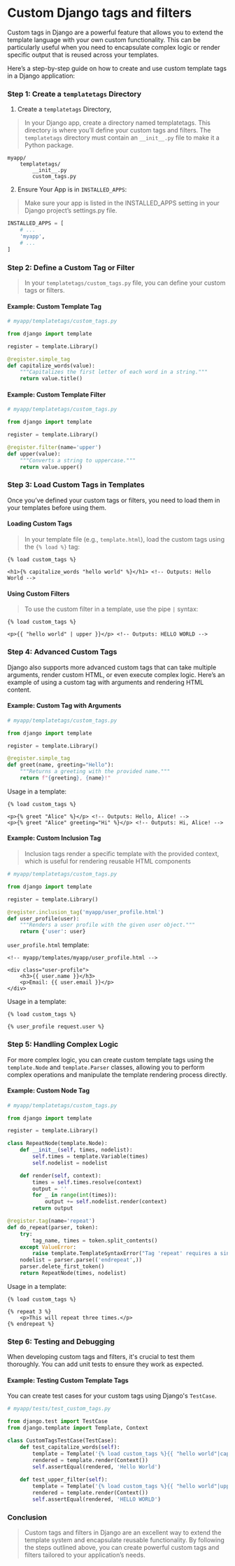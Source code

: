 # Custom Django tags and filters

Custom tags in Django are a powerful feature that allows you to extend the template language with your own custom functionality. This can be particularly useful when you need to encapsulate complex logic or render specific output that is reused across your templates.

Here’s a step-by-step guide on how to create and use custom template tags in a Django application:

### Step 1: Create a `templatetags` Directory

1. Create a `templatetags` Directory,
>In your Django app, create a directory named templatetags. This directory is where you’ll define your custom tags and filters. The `templatetags` directory must contain an `__init__.py` file to make it a Python package.

```
myapp/
    templatetags/
        __init__.py
        custom_tags.py
```

2. Ensure Your App is in `INSTALLED_APPS`:

>Make sure your app is listed in the INSTALLED_APPS setting in your Django project’s settings.py file.

```python
INSTALLED_APPS = [
    # ...
    'myapp',
    # ...
]
```

### Step 2: Define a Custom Tag or Filter

>In your `templatetags/custom_tags.py` file, you can define your custom tags or filters.

#### Example: Custom Template Tag

```python
# myapp/templatetags/custom_tags.py

from django import template

register = template.Library()

@register.simple_tag
def capitalize_words(value):
    """Capitalizes the first letter of each word in a string."""
    return value.title()
```

#### Example: Custom Template Filter

```python
# myapp/templatetags/custom_tags.py

from django import template

register = template.Library()

@register.filter(name='upper')
def upper(value):
    """Converts a string to uppercase."""
    return value.upper()
```

### Step 3: Load Custom Tags in Templates
Once you’ve defined your custom tags or filters, you need to load them in your templates before using them.

#### Loading Custom Tags
>In your template file (e.g., `template.html`), load the custom tags using the `{% load %}` tag:

```django
{% load custom_tags %}

<h1>{% capitalize_words "hello world" %}</h1> <!-- Outputs: Hello World -->
```

#### Using Custom Filters
>To use the custom filter in a template, use the pipe `|` syntax:

```django
{% load custom_tags %}

<p>{{ "hello world" | upper }}</p> <!-- Outputs: HELLO WORLD -->
```

### Step 4: Advanced Custom Tags
Django also supports more advanced custom tags that can take multiple arguments, render custom HTML, or even execute complex logic. Here’s an example of using a custom tag with arguments and rendering HTML content.

#### Example: Custom Tag with Arguments

```python
# myapp/templatetags/custom_tags.py

from django import template

register = template.Library()

@register.simple_tag
def greet(name, greeting="Hello"):
    """Returns a greeting with the provided name."""
    return f"{greeting}, {name}!"
```

Usage in a template:

```django
{% load custom_tags %}

<p>{% greet "Alice" %}</p> <!-- Outputs: Hello, Alice! -->
<p>{% greet "Alice" greeting="Hi" %}</p> <!-- Outputs: Hi, Alice! -->
```

#### Example: Custom Inclusion Tag
>Inclusion tags render a specific template with the provided context, which is useful for rendering reusable HTML components

```python
# myapp/templatetags/custom_tags.py

from django import template

register = template.Library()

@register.inclusion_tag('myapp/user_profile.html')
def user_profile(user):
    """Renders a user profile with the given user object."""
    return {'user': user}
```

`user_profile.html` template:

```django
<!-- myapp/templates/myapp/user_profile.html -->

<div class="user-profile">
    <h3>{{ user.name }}</h3>
    <p>Email: {{ user.email }}</p>
</div>
```

Usage in a template:

```django
{% load custom_tags %}

{% user_profile request.user %}
```

### Step 5: Handling Complex Logic
For more complex logic, you can create custom template tags using the `template.Node` and `template.Parser` classes, allowing you to perform complex operations and manipulate the template rendering process directly.

#### Example: Custom Node Tag

```python
# myapp/templatetags/custom_tags.py

from django import template

register = template.Library()

class RepeatNode(template.Node):
    def __init__(self, times, nodelist):
        self.times = template.Variable(times)
        self.nodelist = nodelist

    def render(self, context):
        times = self.times.resolve(context)
        output = ''
        for _ in range(int(times)):
            output += self.nodelist.render(context)
        return output

@register.tag(name='repeat')
def do_repeat(parser, token):
    try:
        tag_name, times = token.split_contents()
    except ValueError:
        raise template.TemplateSyntaxError("Tag 'repeat' requires a single argument")
    nodelist = parser.parse(('endrepeat',))
    parser.delete_first_token()
    return RepeatNode(times, nodelist)
```

Usage in a template:

```django
{% load custom_tags %}

{% repeat 3 %}
    <p>This will repeat three times.</p>
{% endrepeat %}
```

### Step 6: Testing and Debugging
When developing custom tags and filters, it's crucial to test them thoroughly. You can add unit tests to ensure they work as expected.

#### Example: Testing Custom Template Tags
You can create test cases for your custom tags using Django's `TestCase`.

```python
# myapp/tests/test_custom_tags.py

from django.test import TestCase
from django.template import Template, Context

class CustomTagsTestCase(TestCase):
    def test_capitalize_words(self):
        template = Template('{% load custom_tags %}{{ "hello world"|capitalize_words }}')
        rendered = template.render(Context())
        self.assertEqual(rendered, 'Hello World')
    
    def test_upper_filter(self):
        template = Template('{% load custom_tags %}{{ "hello world"|upper }}')
        rendered = template.render(Context())
        self.assertEqual(rendered, 'HELLO WORLD')
```

### Conclusion
>Custom tags and filters in Django are an excellent way to extend the template system and encapsulate reusable functionality. By following the steps outlined above, you can create powerful custom tags and filters tailored to your application’s needs.


